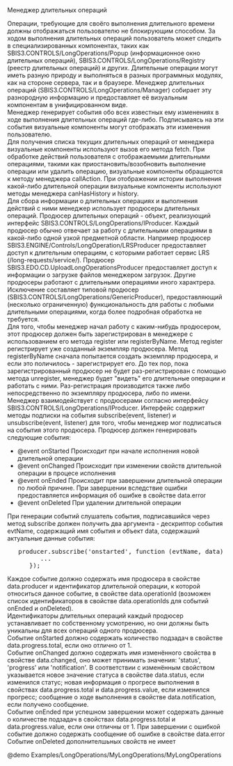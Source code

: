 Менеджер длительных операций

Операции, требующие для своёго выполнения длительного времени должны отображаться пользователю не блокирующим способом. За ходом выполнения
длительных операций пользователь может следить в специализированных компонентах, таких как SBIS3.CONTROLS/LongOperations/Popup (информационное окно
длительных операций), SBIS3.CONTROLS/LongOperations/Registry (реестр длительных операций) и других. Длительные операции могут иметь разную природу
и выполняться в разных программных модулях, как на стороне сервера, так и в браузере. Менеджер длительных операций
(SBIS3.CONTROLS/LongOperations/Manager) собирает эту разнородную информацию и предоставляет её визуальным компонентам в унифицированном виде.
<br/>
Менеджер генерирует события обо всех известных ему изменениях в ходе выполнения длительных операций где-либо. Подписываясь на эти события
визуальные компоненты могут отображать эти изменения пользователю.
<br/>
Для получения списка текущих длительных операций от менеджера визуальные компоненты используют вызов его метода fetch. При обработке действий
пользователя с отображаемыми длительными операциями, такими как приостановить/возобновить выполнение операции или удалить операцию, визуальные
компоненты обращаются к методу менеджера callAction. При отображении истории выполнения какой-либо длительной операции визуальные компоненты
используют методы менеджера canHasHistory и history.
<br/>
Для сбора информации о длительных операциях и выполнения действий с ними менеджер использует продюсеры длительных операций. Продюсер длительных
операций - объект, реализующий интерфейс SBIS3.CONTROLS/LongOperations/IProducer. Каждый продюсер обычно отвечает за работу с длительными операциями
в какой-либо одной узкой предметной области. Например продюсер SBIS3.ENGINE/Controls/LongOperation/LRSProducer предоставляет доступ к длительным
операциям, с которыми работает сервис LRS (/long-requests/service/). Продюсер SBIS3.EDO.CD.UploadLongOperationsProducer предоставляет доступ к
информации о загрузке файлов менеджером загрузок. Другие продюсеры работают с длительными операциями иного характрера.
<br/>
Исключение составляет типовой продюсер (SBIS3.CONTROLS/LongOperations/GenericProducer), предоставляющий (несколько ограниченную) функциональность
для работы с любыми длительными операциями, когда более подробная обработка не требуется.
<br/>
Для того, чтобы менеджер начал работу с каким-нибудь продюсером, этот продюсер должен быть зарегистрирован в менеджере с использованием его метода
register или registerByName. Метод register регистрирует уже созданный экземпляр продюсера. Метод registerByName сначала попытается создать
экземпляр продюсера, и если это поличилось - зарегистрирует его. До тех пор, пока зарегистрированный продюсер не будет раз-регистрирован с помощью
метода unregister, менеджер будет "видеть" его длительные операции и работать с ними. Раз-регистрация производится также либо непосредственно по
экземпляру продюсера, либо по имени.
<br/>
Менеджер взаимодействует с продюсерами согласно интерфейсу SBIS3.CONTROLS/LongOperations/IProducer. Интерфейс содержит методы подписки на события
subscribe(event, listener) и unsubscribe(event, listener) для того, чтобы менеджер мог подписаться на события этого продюсера. Продюсер должен
генерировать следующие события:
<ul>
   <li>@event onStarted Происходит при начале исполнения новой длительной операции</li>
   <li>@event onChanged Происходит при изменении свойств длительной операции в процесе исполнения</li>
   <li>@event onEnded Происходит при завершении длительной операции по любой причине. При завершении вследствие ошибки предоставляется информация
   об ошибке в свойстве data.error</li>
   <li>@event onDeleted При удалении длительной операции</li>
</ul>
При генерации событий слушатель события, подписавшийся через метод subscribe должен получить два аргумента - дескриптор события evtName, содержащий
имя события и объект data, содержаший актуальные данные события:
<pre>
   producer.subscribe('onstarted', function (evtName, data) {
         ...
      });
</pre>
Каждое событие должно содержать имя продюсера в свойстве data.producer и идентификатор длительной операции, к которой относиться данное событие, в
свойстве data.operationId (возможен список идентификаторов в свойстве data.operationIds для событий onEnded и onDeleted).
<br/>
Идентификаторы длительных операций каждый продюсер устанавливает по собственному усмотрению, но они должны быть уникальны для всех операций одного
продюсера.
<br/>
Событие onStarted должно содержать количество подзадач в свойстве data.progress.total, если оно отлично от 1.
<br/>
Событие onChanged должно содержать имя изменённого свойства в свойстве data.changed, оно может принимать значения: 'status', 'progress' или
'notification'. В соответствии с изменённым свойством указывается новое значение статуса в свойстве data.status, если изменился статус; новая
информация о прогресе выполнения в свойствах data.progress.total и data.progress.value, если изменился прогресс; сообщение о ходе выполнения в
свойстве data.notification, если получено сообщение.
<br/>
Событие onEnded при успешном завершении может содержать данные о количестве подзадач в свойствах data.progress.total и data.progress.value,
если они отличны от 1. При завершении с ошибкой событие должно содержать сообщение об ошибке в свойстве data.error
<br/>
Событие onDeleted дополнителшьных свойств не имеет
<br/>



@demo Examples/LongOperations/MyLongOperations/MyLongOperations
